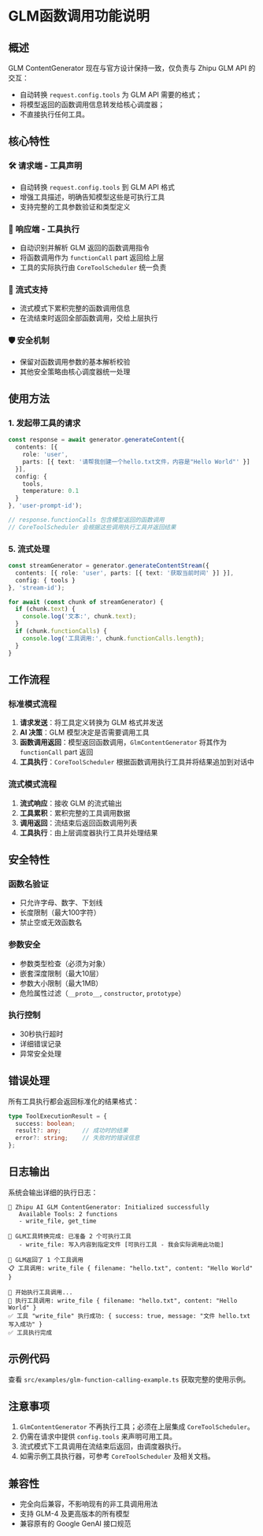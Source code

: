 # GLM函数调用功能说明

## 概述

GLM ContentGenerator 现在与官方设计保持一致，仅负责与 Zhipu GLM API 的交互：

- 自动转换 `request.config.tools` 为 GLM API 需要的格式；
- 将模型返回的函数调用信息转发给核心调度器；
- 不直接执行任何工具。

## 核心特性

### 🛠️ 请求端 - 工具声明
- 自动转换 `request.config.tools` 到 GLM API 格式
- 增强工具描述，明确告知模型这些是可执行工具
- 支持完整的工具参数验证和类型定义

### 🎯 响应端 - 工具执行
- 自动识别并解析 GLM 返回的函数调用指令
- 将函数调用作为 `functionCall` part 返回给上层
- 工具的实际执行由 `CoreToolScheduler` 统一负责

### 🔄 流式支持
- 流式模式下累积完整的函数调用信息
- 在流结束时返回全部函数调用，交给上层执行

### 🛡️ 安全机制
- 保留对函数调用参数的基本解析校验
- 其他安全策略由核心调度器统一处理

## 使用方法

### 1. 发起带工具的请求

```typescript
const response = await generator.generateContent({
  contents: [{
    role: 'user',
    parts: [{ text: '请帮我创建一个hello.txt文件，内容是"Hello World"' }]
  }],
  config: {
    tools,
    temperature: 0.1
  }
}, 'user-prompt-id');

// response.functionCalls 包含模型返回的函数调用
// CoreToolScheduler 会根据这些调用执行工具并返回结果
```

### 5. 流式处理

```typescript
const streamGenerator = generator.generateContentStream({
  contents: [{ role: 'user', parts: [{ text: '获取当前时间' }] }],
  config: { tools }
}, 'stream-id');

for await (const chunk of streamGenerator) {
  if (chunk.text) {
    console.log('文本:', chunk.text);
  }
  if (chunk.functionCalls) {
    console.log('工具调用:', chunk.functionCalls.length);
  }
}
```

## 工作流程

### 标准模式流程
1. **请求发送**：将工具定义转换为 GLM 格式并发送
2. **AI 决策**：GLM 模型决定是否需要调用工具
3. **函数调用返回**：模型返回函数调用，`GlmContentGenerator` 将其作为 `functionCall` part 返回
4. **工具执行**：`CoreToolScheduler` 根据函数调用执行工具并将结果追加到对话中

### 流式模式流程
1. **流式响应**：接收 GLM 的流式输出
2. **工具累积**：累积完整的工具调用数据
3. **调用返回**：流结束后返回函数调用列表
4. **工具执行**：由上层调度器执行工具并处理结果

## 安全特性

### 函数名验证
- 只允许字母、数字、下划线
- 长度限制（最大100字符）
- 禁止空或无效函数名

### 参数安全
- 参数类型检查（必须为对象）
- 嵌套深度限制（最大10层）
- 参数大小限制（最大1MB）
- 危险属性过滤（`__proto__`, `constructor`, `prototype`）

### 执行控制
- 30秒执行超时
- 详细错误记录
- 异常安全处理

## 错误处理

所有工具执行都会返回标准化的结果格式：

```typescript
type ToolExecutionResult = {
  success: boolean;
  result?: any;      // 成功时的结果
  error?: string;    // 失败时的错误信息
};
```

## 日志输出

系统会输出详细的执行日志：

```
🧠 Zhipu AI GLM ContentGenerator: Initialized successfully
   Available Tools: 2 functions
   - write_file, get_time

🔧 GLM工具转换完成: 已准备 2 个可执行工具
   - write_file: 写入内容到指定文件 [可执行工具 - 我会实际调用此功能]

🔧 GLM返回了 1 个工具调用
📋 工具调用: write_file { filename: "hello.txt", content: "Hello World" }

🚀 开始执行工具调用...
🔧 执行工具调用: write_file { filename: "hello.txt", content: "Hello World" }
✅ 工具 "write_file" 执行成功: { success: true, message: "文件 hello.txt 写入成功" }
✅ 工具执行完成
```

## 示例代码

查看 `src/examples/glm-function-calling-example.ts` 获取完整的使用示例。

## 注意事项

1. `GlmContentGenerator` 不再执行工具；必须在上层集成 `CoreToolScheduler`。
2. 仍需在请求中提供 `config.tools` 来声明可用工具。
3. 流式模式下工具调用在流结束后返回，由调度器执行。
4. 如需示例工具执行器，可参考 `CoreToolScheduler` 及相关文档。

## 兼容性

- 完全向后兼容，不影响现有的非工具调用用法
- 支持 GLM-4 及更高版本的所有模型
- 兼容原有的 Google GenAI 接口规范


